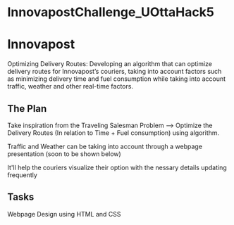 # InnovapostChallenge_UOttaHack5

<h1> Innovapost </h1>
Optimizing Delivery Routes: Developing an algorithm that can optimize delivery routes for Innovapost’s couriers, taking into account factors such as minimizing delivery time and fuel consumption while taking into account traffic, weather and other real-time factors.

<h2>The Plan</h2>

<p>Take inspiration from the Traveling Salesman Problem --> Optimize the Delivery Routes (In relation to Time + Fuel consumption) using algorithm. </p>

<p> Traffic and Weather can be taking into account through a webpage presentation (soon to be shown below) </p>

<p>It'll help the couriers visualize their option with the nessary details updating frequently </p>

<h2> Tasks </h2>
Webpage Design using HTML and CSS
